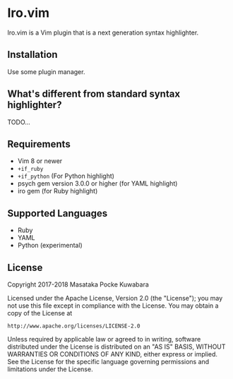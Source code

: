Iro.vim
=====

Iro.vim is a Vim plugin that is a next generation syntax highlighter.




Installation
-------

Use some plugin manager.


What's different from standard syntax highlighter?
--------

TODO...



Requirements
-----


- Vim 8 or newer
- `+if_ruby` 
- `+if_python` (For Python highlight)
- psych gem version 3.0.0 or higher (for YAML highlight)
- iro gem (for Ruby highlight)

Supported Languages
----------

- Ruby
- YAML
- Python (experimental)

License
-------

Copyright 2017-2018 Masataka Pocke Kuwabara

Licensed under the Apache License, Version 2.0 (the "License");
you may not use this file except in compliance with the License.
You may obtain a copy of the License at

    http://www.apache.org/licenses/LICENSE-2.0

Unless required by applicable law or agreed to in writing, software
distributed under the License is distributed on an "AS IS" BASIS,
WITHOUT WARRANTIES OR CONDITIONS OF ANY KIND, either express or implied.
See the License for the specific language governing permissions and
limitations under the License.
